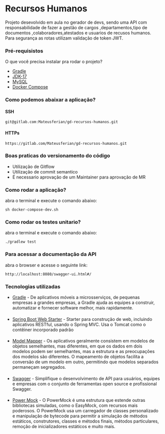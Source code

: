 # Recursos Humanos
Projeto desevolvido em aula no gerador de devs,
sendo uma API com responsabilidade de fazer a gestão de cargos
,departamentos,tipo de documentos ,colaboradores,atestados e usuarios de recusos humanos.
Para segurança as rotas utilizam validação de token JWT.

### Pré-requisistos
O que você precisa instalar pra rodar o projeto?

* [Gradle](https://gradle.org/)
* [JDK-17](https://www.oracle.com/java/technologies/javase/jdk17-archive-downloads.html)
* [MySQL](https://www.mysql.com/)
* [Docker Compose](https://docs.docker.com/compose/)

### Como podemos abaixar a aplicação?
#### SSH
```
git@gitlab.com:Mateusferian/gd-recursos-humanos.git
```
#### HTTPs
```
https://gitlab.com/Mateusferian/gd-recursos-humanos.git
```

### Boas praticas do versionamento do código
* Utilização de Gitflow
* Utilização de commit semantico
* É necessario aprovação de um Maintainer para aprovação de MR

### Como rodar a aplicação?
abra o terminal e execute o comando abaixo:

```
sh docker-compose-dev.sh
```

### Como rodar os testes unitario?
abra o terminal e execute o comando abaixo:

```
./gradlew test
```

### Para acessar a documentação da API
abra o browser e acesse o seguinte link:
```
http://localhost:8080/swagger-ui.html#/
```
### Tecnologias utilizadas

* [Gradle](https://gradle.org/) - De aplicativos móveis a microsserviços, de pequenas empresas a grandes empresas, a Gradle ajuda as equipes a construir, automatizar e fornecer software melhor, mais rapidamente.
####
* [Spring Boot Web Starter](https://mvnrepository.com/artifact/org.springframework.boot/spring-boot-starter-test) - Starter para construção de web, incluindo aplicativos RESTful, usando o Spring MVC. Usa o Tomcat como o contêiner incorporado padrão
####
* [Model Mapper](http://modelmapper.org/) - Os aplicativos geralmente consistem em modelos de objetos semelhantes, mas diferentes, em que os dados em dois modelos podem ser semelhantes, mas a estrutura e as preocupações dos modelos são diferentes. O mapeamento de objetos facilita a conversão de um modelo em outro, permitindo que modelos separados permaneçam segregados.
####
* [Swagger](https://swagger.io/) - Simplifique o desenvolvimento de API para usuários, equipes e empresas com o conjunto de ferramentas open source e profissional Swagger.
####
* [Power Mock](https://powermock.github.io/) - O PowerMock é uma estrutura que estende outras bibliotecas simuladas, como o EasyMock, com recursos mais poderosos. O PowerMock usa um carregador de classes personalizado e manipulação de bytecode para permitir a simulação de métodos estáticos, construtores, classes e métodos finais, métodos particulares, remoção de inicializadores estáticos e muito mais.